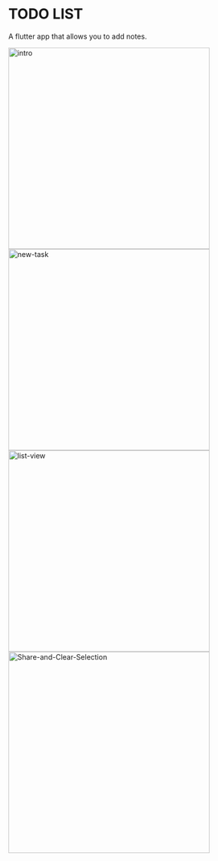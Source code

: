 # TODO LIST

A flutter app that allows you to add notes. 
<div style="table">
  <img style="table-cell" src="https://i.ibb.co/MDGnd5N/intro.png" alt="intro" border="0" width="400">
  <img style="table-cell" src="https://i.ibb.co/J5rRZb1/new-task.png" alt="new-task" border="0" width="400">
  <img style="table-cell" src="https://i.ibb.co/vDK7TN8/list-view.png" alt="list-view" border="0" width="400">
  <img style="table-cell" src="https://i.ibb.co/TrNW8NK/Share-and-Clear-Selection.png" alt="Share-and-Clear-Selection" border="0" width="400">
</div>
